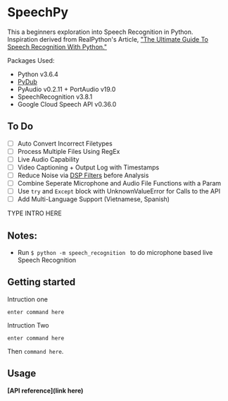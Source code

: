 # SpeechPy
This a beginners exploration into Speech Recognition in Python.<br/> Inspiration derived from RealPython's Article, ["The Ultimate Guide To Speech Recognition With Python."](https://realpython.com/python-speech-recognition/)

Packages Used:
- Python v3.6.4
- [PyDub](http://pydub.com/)
- PyAudio v0.2.11 + PortAudio v19.0
- SpeechRecognition v3.8.1
- Google Cloud Speech API v0.36.0

## To Do
- [ ] Auto Convert Incorrect Filetypes
- [ ] Process Multiple Files Using RegEx
- [ ] Live Audio Capability
- [ ] Video Captioning + Output Log with Timestamps
- [ ] Reduce Noise via [DSP Filters](https://stackoverflow.com/questions/45118109/python-algorithm-to-denoise-wav-file) before Analysis
- [ ] Combine Seperate Microphone and Audio File Functions with a Param
- [ ] Use ```try``` and ```Except``` block with UnknownValueError for Calls to the API
- [ ] Add Multi-Language Support (Vietnamese, Spanish)

TYPE INTRO HERE

## Notes:
- Run ```$ python -m speech_recognition ``` to do microphone based live Speech Recognition

## Getting started

Intruction one

```textbox
enter command here
```
Intruction Two

```textbox
enter command here
```

Then `command here`.

## Usage

**[API reference](link here)**
